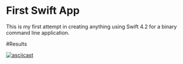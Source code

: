 # First Swift App

This is my first attempt in creating anything using Swift 4.2 for a binary command line application.

#Results

[![asciicast](https://asciinema.org/a/qllJZJvSMXQpk3A5MqhfvFbnG.svg)](https://asciinema.org/a/qllJZJvSMXQpk3A5MqhfvFbnG)
